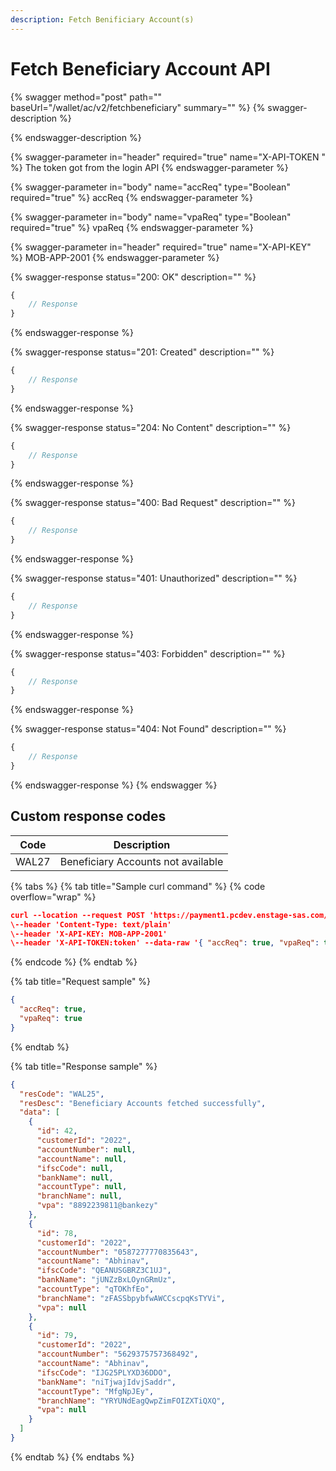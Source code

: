```yaml
---
description: Fetch Benificiary Account(s)
---
```


# Fetch Beneficiary Account API

{% swagger method="post" path="" baseUrl="<domain>/wallet/ac/v2/fetchbeneficiary" summary="" %}
{% swagger-description %}

{% endswagger-description %}

{% swagger-parameter in="header" required="true" name="X-API-TOKEN  " %}
​The token got from the login API
{% endswagger-parameter %}

{% swagger-parameter in="body" name="accReq" type="Boolean" required="true" %}
​accReq
{% endswagger-parameter %}

{% swagger-parameter in="body" name="vpaReq" type="Boolean" required="true" %}
vpaReq
{% endswagger-parameter %}

{% swagger-parameter in="header" required="true" name="X-API-KEY" %}
MOB-APP-2001
{% endswagger-parameter %}

{% swagger-response status="200: OK" description="" %}
```javascript
{
    // Response
}
```
{% endswagger-response %}

{% swagger-response status="201: Created" description="" %}
```javascript
{
    // Response
}
```
{% endswagger-response %}

{% swagger-response status="204: No Content" description="" %}
```javascript
{
    // Response
}
```
{% endswagger-response %}

{% swagger-response status="400: Bad Request" description="" %}
```javascript
{
    // Response
}
```
{% endswagger-response %}

{% swagger-response status="401: Unauthorized" description="" %}
```javascript
{
    // Response
}
```
{% endswagger-response %}

{% swagger-response status="403: Forbidden" description="" %}
```javascript
{
    // Response
}
```
{% endswagger-response %}

{% swagger-response status="404: Not Found" description="" %}
```javascript
{
    // Response
}
```
{% endswagger-response %}
{% endswagger %}

## Custom response codes

| Code  | Description                         |
| ----- | ----------------------------------- |
| WAL27 | ​Beneficiary Accounts not available |

{% tabs %}
{% tab title="Sample curl command" %}
{% code overflow="wrap" %}
```json
​curl --location --request POST 'https://payment1.pcdev.enstage-sas.com/wallet/ac/v2/fetchbeneficiary'
\--header 'Content-Type: text/plain'
\--header 'X-API-KEY: MOB-APP-2001'
\--header 'X-API-TOKEN:token' --data-raw '{ "accReq": true, "vpaReq": true }'
```
{% endcode %}
{% endtab %}

{% tab title="Request sample" %}
```json
{
  "accReq": true,
  "vpaReq": true
}
```
{% endtab %}

{% tab title="Response sample" %}
```json
{
  "resCode": "WAL25",
  "resDesc": "Beneficiary Accounts fetched successfully",
  "data": [
    {
      "id": 42,
      "customerId": "2022",
      "accountNumber": null,
      "accountName": null,
      "ifscCode": null,
      "bankName": null,
      "accountType": null,
      "branchName": null,
      "vpa": "8892239811@bankezy"
    },
    {
      "id": 78,
      "customerId": "2022",
      "accountNumber": "0587277770835643",
      "accountName": "Abhinav",
      "ifscCode": "QEANUSGBRZ3C1UJ",
      "bankName": "jUNZzBxLOynGRmUz",
      "accountType": "qTOKhfEo",
      "branchName": "zFASSbpybfwAWCCscpqKsTYVi",
      "vpa": null
    },
    {
      "id": 79,
      "customerId": "2022",
      "accountNumber": "5629375757368492",
      "accountName": "Abhinav",
      "ifscCode": "IJG25PLYXD36DDO",
      "bankName": "niTjwajIdvjSaddr",
      "accountType": "MfgNpJEy",
      "branchName": "YRYUNdEagQwpZimFOIZXTiQXQ",
      "vpa": null
    }
  ]
}
```
{% endtab %}
{% endtabs %}
